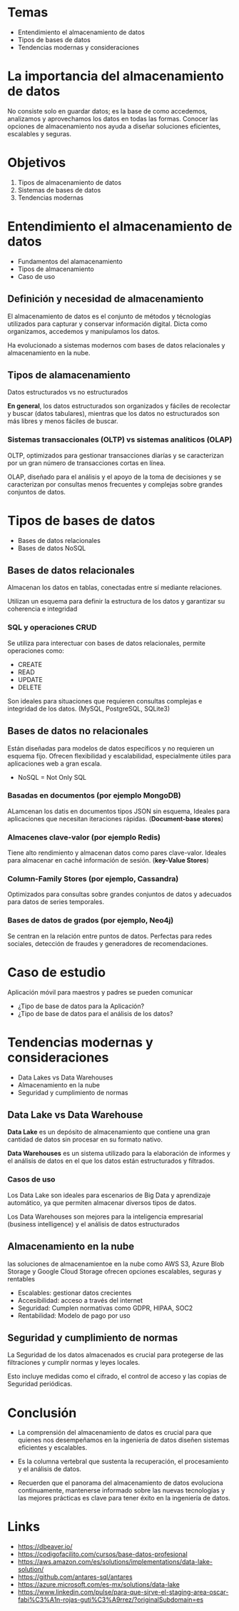 # Temas

* Entendimiento el almacenamiento de datos
* Tipos de bases de datos
* Tendencias modernas y consideraciones

# La importancia del almacenamiento de datos

No consiste solo en guardar datos; es la base de como accedemos, analizamos y aprovechamos los datos en todas las formas. Conocer las opciones de almacenamiento nos ayuda a diseñar soluciones eficientes, escalables y seguras.

# Objetivos

1. Tipos de almacenamiento de datos
2. Sistemas de bases de datos
3. Tendencias modernas

# Entendimiento el almacenamiento de datos

* Fundamentos del alamacenamiento
* Tipos de almacenamiento
* Caso de uso

## Definición y necesidad de almacenamiento

El almacenamiento de datos es el conjunto de métodos y técnologías utilizados para capturar y conservar información digital. Dicta como organizamos, accedemos y manipulamos los datos.

Ha evolucionado a sistemas modernos com bases de datos relacionales y almacenamiento en la nube.

## Tipos de alamacenamiento 

Datos estructurados vs no estructurados

__En general__, los datos estructurados son organizados y fáciles de recolectar y buscar (datos tabulares), mientras que los datos no estructurados son más libres y menos fáciles de buscar.
                                                                                                          
### Sistemas transaccionales (OLTP) vs sistemas analíticos (OLAP)

OLTP, optimizados para gestionar transacciones diarías y se caracterizan por un gran número de transacciones cortas en línea.

OLAP, diseñado para el análisis y el apoyo de la toma de decisiones y se caracterizan por consultas menos frecuentes y complejas sobre grandes conjuntos de datos.


# Tipos de bases de datos

* Bases de datos relacionales
* Bases de datos NoSQL

## Bases de datos relacionales

Almacenan los datos en tablas, conectadas entre sí mediante relaciones.

Utilizan un esquema para definir la estructura de los datos y garantizar su coherencia e integridad

### SQL y operaciones CRUD

Se utiliza para interectuar con bases de datos relacionales, permite operaciones como:
* CREATE
* READ
* UPDATE
* DELETE

Son ideales para situaciones que requieren consultas complejas e integridad de los datos. (MySQL, PostgreSQL, SQLite3)

## Bases de datos no relacionales

Están diseñadas para modelos de datos específicos y no requieren un esquema fijo. Ofrecen flexibilidad y escalabilidad, especialmente útiles para aplicaciones web a gran escala.

* NoSQL = Not Only SQL

### Basadas en documentos (por ejemplo MongoDB)

ALamcenan los datis en documentos tipos JSON sin esquema, Ideales para aplicaciones que necesitan iteraciones rápidas. (__Document-base stores__)

### Almacenes clave-valor (por ejemplo Redis)

Tiene alto rendimiento y almacenan datos como pares clave-valor. Ideales para almacenar en caché información de sesión. (__key-Value Stores__)

### Column-Family Stores (por ejemplo, Cassandra)

Optimizados para consultas sobre grandes conjuntos de datos y adecuados para datos de series temporales.


### Bases de datos de grados (por ejemplo, Neo4j)

Se centran en la relación entre puntos de datos. Perfectas para redes sociales, detección de fraudes y generadores de recomendaciones.


# Caso de estudio

Aplicación móvil para maestros y padres se pueden comunicar
* ¿Tipo de base de datos para la Aplicación?
* ¿Tipo de base de datos para el análisis de los datos?


# Tendencias modernas y consideraciones

* Data Lakes vs Data Warehouses
* Almacenamiento en la nube
* Seguridad y cumplimiento de normas


## Data Lake vs Data Warehouse

__Data Lake__ es un depósito de almacenamiento que contiene una gran cantidad de datos sin procesar en su formato nativo.

__Data Warehouses__ es un sistema utilizado para la elaboración de informes y el análisis de datos en el que los datos están estructurados y filtrados.


### Casos de uso 

Los Data Lake son ideales para escenarios de Big Data y aprendizaje automático, ya que permiten almacenar diversos tipos de datos.

Los Data Warehouses son mejores para la inteligencia empresarial (business intelligence) y el análisis de datos estructurados

## Almacenamiento en la nube

las soluciones de almacenamientoe en la nube como AWS S3, Azure Blob Storage y Google Cloud Storage ofrecen opciones escalables, seguras y rentables

* Escalables: gestionar datos crecientes
* Accesibilidad: acceso a través del internet
* Seguridad: Cumplen normativas como GDPR, HIPAA, SOC2
* Rentabilidad: Modelo de pago por uso

## Seguridad y cumplimiento de normas

La Seguridad de los datos almacenados es crucial para protegerse de las filtraciones y cumplir normas y leyes locales.

Esto incluye medidas como el cifrado, el control de acceso y las copias de Seguridad periódicas.


# Conclusión

* La comprensión del almacenamiento de datos es crucial para que quienes nos desempeñamos en la ingeniería de datos diseñen sistemas eficientes y escalables.

* Es la columna vertebral que sustenta la recuperación, el procesamiento y el análisis de datos.

* Recuerden que el panorama del almacenamiento de datos evoluciona continuamente, mantenerse informado sobre las nuevas tecnologías y las mejores prácticas es clave para tener éxito en la ingeniería de datos.

# Links

*  https://dbeaver.io/
*  https://codigofacilito.com/cursos/base-datos-profesional
*  https://aws.amazon.com/es/solutions/implementations/data-lake-solution/
*  https://github.com/antares-sql/antares
*  https://azure.microsoft.com/es-mx/solutions/data-lake
*  https://www.linkedin.com/pulse/para-que-sirve-el-staging-area-oscar-fabi%C3%A1n-rojas-guti%C3%A9rrez/?originalSubdomain=es